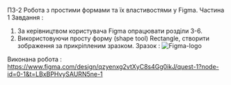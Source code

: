 ПЗ-2 Робота з простими формами та їх властивостями у Figma. Частина 1
Завдання :
1. За керівництвом користувача Figma опрацювати розділи 3-6.  
2. Використовуючи просту форму (shape tool)  Rectangle,  створити  зображення за прикріпленим зразком.
   Зразок :
   ![Figma-logo](https://github.com/user-attachments/assets/dfbff518-1a9e-49d8-aeba-d22d3dc8878e)

Виконана робота : https://www.figma.com/design/qzyenxg2vtXyC8s4Gg0ikJ/quest-1?node-id=0-1&t=LBxBPHvySAURN5ne-1
